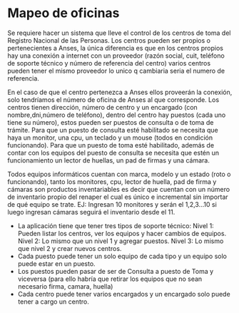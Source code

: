 # Mapeo de oficinas

Se requiere hacer un sistema que lleve el control de los centros de toma del Registro Nacional de las Personas. Los centros pueden ser propios o pertenecientes a Anses, la única diferencia es que en los centros propios hay una conexión a internet con un proveedor (razón social, cuit, teléfono de soporte técnico y número de referencia del centro) varios centros pueden tener el mismo proveedor lo unico q cambiaria seria el numero de referencia.

En el caso de que el centro pertenezca a Anses ellos proveerán la conexión, solo tendríamos el número de oficina de Anses al que corresponde.
Los centros tienen dirección, número de centro y un encargado (con nombre,dni,número de teléfono), dentro del centro hay puestos (cada uno tiene su número), estos pueden ser puestos de consulta o de toma de trámite. Para que un puesto de consulta esté habilitado se necesita que haya un monitor, una cpu, un teclado y un mouse (todos en condición funcionando). Para que un puesto de toma esté habilitado, además de contar con los equipos del puesto de consulta se necesita que estén un funcionamiento un lector de huellas, un pad de firmas y una cámara.

Todos equipos informáticos cuentan con marca, modelo y un estado (roto o funcionando), tanto los monitores, cpu, lector de huella, pad de firma y cámaras son productos inventariables es decir que cuentan con un número de inventario propio del renaper el cual es único e incremental sin importar de qué equipo se trate. EJ: Ingresan 10 monitores y serán el 1,2,3…10 si luego ingresan cámaras seguirá el inventario desde el 11.

* La aplicación tiene que tener tres tipos de soporte técnico:
    Nivel 1: Pueden listar los centros, ver los equipos y hacer cambios de equipos. Nivel 2: Lo mismo que un nivel 1 y agregar puestos.
    Nivel 3: Lo mismo que nivel 2 y crear nuevos centros.
* Cada puesto puede tener un solo equipo de cada tipo y un equipo solo puede estar en un puesto.
* Los puestos pueden pasar de ser de Consulta a puesto de Toma y viceversa (para ello habría que retirar los equipos que no sean necesario firma, camara, huella)
* Cada centro puede tener varios encargados y un encargado solo puede tener a cargo un centro. 
